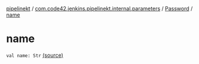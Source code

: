 [pipelinekt](../../index.md) / [com.code42.jenkins.pipelinekt.internal.parameters](../index.md) / [Password](index.md) / [name](./name.md)

# name

`val name: Str` [(source)](https://github.com/code42/pipelinekt/tree/master/internal/src/main/kotlin/com/code42/jenkins/pipelinekt/internal/parameters/Password.kt#L10)